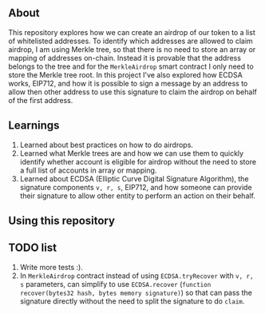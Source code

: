 ## About

This repository explores how we can create an airdrop of our token to a list of whitelisted addresses. To identify which addresses are allowed to claim airdrop, I am using Merkle tree, so that there is no need to store an array or mapping of addresses on-chain. Instead it is provable that the address belongs to the tree and for the `MerkleAirdrop` smart contract I only need to store the Merkle tree root. In this project I've also explored how ECDSA works, EIP712, and how it is possible to sign a message by an address to allow then other address to use this signature to claim the airdrop on behalf of the first address.

## Learnings

1) Learned about best practices on how to do airdrops.
2) Learned what Merkle trees are and how we can use them to quickly identify whether account is eligible for airdrop without the need to store a full list of accounts in array or mapping.
3) Learned about ECDSA (Elliptic Curve Digital Signature Algorithm), the signature components `v, r, s`, EIP712, and how someone can provide their signature to allow other entity to perform an action on their behalf.

## Using this repository



## TODO list

1) Write more tests :).
2) In `MerkleAirdrop` contract instead of using `ECDSA.tryRecover` with `v, r, s` parameters, can simplify to use `ECDSA.recover` (`function recover(bytes32 hash, bytes memory signature)`) so that can pass the signature directly without the need to split the signature to do `claim`.